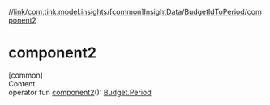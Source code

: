 //[link](../../../index.md)/[com.tink.model.insights](../../index.md)/[[common]InsightData](../index.md)/[BudgetIdToPeriod](index.md)/[component2](component2.md)



# component2  
[common]  
Content  
operator fun [component2](component2.md)(): [Budget.Period](../../../com.tink.model.budget/[common]-budget/-period/index.md)  



